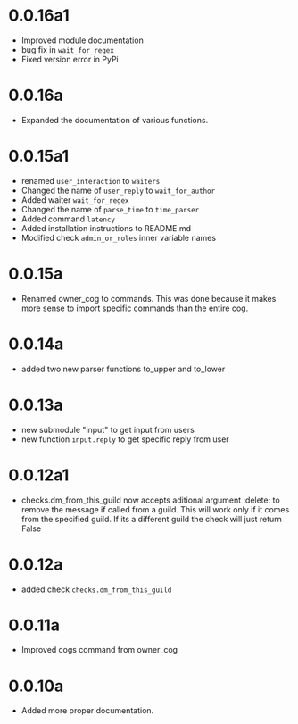 # 0.0.16a1
- Improved module documentation
- bug fix in `wait_for_regex`
- Fixed version error in PyPi

# 0.0.16a
- Expanded the documentation of various functions.

# 0.0.15a1
- renamed `user_interaction` to `waiters`
- Changed the name of `user_reply` to `wait_for_author`
- Added waiter `wait_for_regex`
- Changed the name of `parse_time` to `time_parser`
- Added command `latency`
- Added installation instructions to README.md
- Modified check `admin_or_roles` inner variable names

# 0.0.15a
- Renamed owner_cog to commands. 
  This was done because it makes more sense to import specific commands than the entire cog. 

# 0.0.14a 
- added two new parser functions to_upper and to_lower

# 0.0.13a
- new submodule "input" to get input from users
- new function `input.reply` to get specific reply from user

# 0.0.12a1
- checks.dm_from_this_guild now accepts aditional argument :delete: to remove the message if called from a guild. This will work only if it comes from the specified guild. If its a different guild the check will just return False


# 0.0.12a
- added check `checks.dm_from_this_guild` 

# 0.0.11a
- Improved cogs command from owner_cog

# 0.0.10a

- Added more proper documentation.